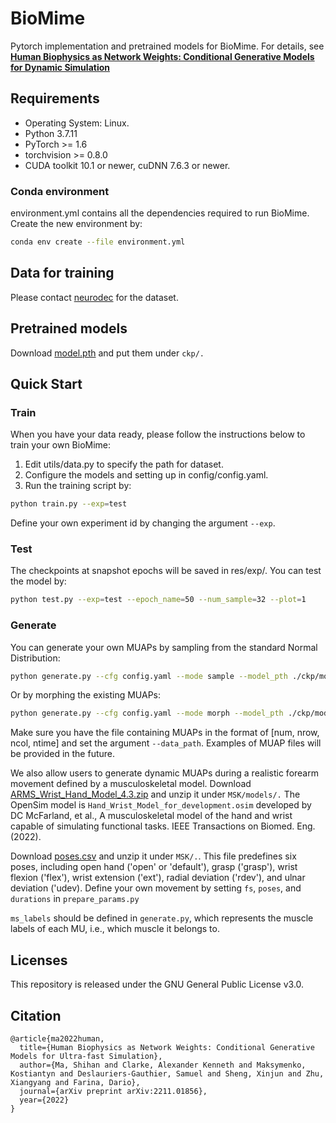# BioMime
Pytorch implementation and pretrained models for BioMime. For details, see [**Human Biophysics as Network Weights: Conditional Generative Models for Dynamic Simulation**](https://arxiv.org/abs/2211.01856)


## Requirements
- Operating System: Linux.
- Python 3.7.11
- PyTorch >= 1.6
- torchvision >= 0.8.0
- CUDA toolkit 10.1 or newer, cuDNN 7.6.3 or newer.


### Conda environment
environment.yml contains all the dependencies required to run BioMime. Create the new environment by:

```bash
conda env create --file environment.yml
```


## Data for training
Please contact [neurodec](http://neurodec.ai/) for the dataset.


## Pretrained models
Download [model.pth](https://drive.google.com/drive/folders/17Z2QH5NNaIv9p4iDq8HqytFaYk9Qnv2C?usp=sharing) and put them under `ckp/.`


## Quick Start
### Train
When you have your data ready, please follow the instructions below to train your own BioMime:
1. Edit utils/data.py to specify the path for dataset.
2. Configure the models and setting up in config/config.yaml.
3. Run the training script by:

```bash
python train.py --exp=test
```
Define your own experiment id by changing the argument `--exp`.

### Test
The checkpoints at snapshot epochs will be saved in res/exp/. You can test the model by:

```bash
python test.py --exp=test --epoch_name=50 --num_sample=32 --plot=1
```

### Generate
You can generate your own MUAPs by sampling from the standard Normal Distribution:
```bash
python generate.py --cfg config.yaml --mode sample --model_pth ./ckp/model_linear.pth --res_pth ./res
```
Or by morphing the existing MUAPs:
```bash
python generate.py --cfg config.yaml --mode morph --model_pth ./ckp/model_linear.pth --res_pth ./res
```
Make sure you have the file containing MUAPs in the format of [num, nrow, ncol, ntime] and set the argument `--data_path`. Examples of MUAP files will be provided in the future.

We also allow users to generate dynamic MUAPs during a realistic forearm movement defined by a musculoskeletal model.
Download [ARMS_Wrist_Hand_Model_4.3.zip](https://drive.google.com/drive/folders/17Z2QH5NNaIv9p4iDq8HqytFaYk9Qnv2C?usp=sharing) and unzip it under `MSK/models/.`
The OpenSim model is `Hand_Wrist_Model_for_development.osim` developed by DC McFarland, et al., A musculoskeletal model of the hand and wrist capable of simulating functional tasks. IEEE Transactions on Biomed. Eng. (2022).

Download [poses.csv](https://drive.google.com/drive/folders/17Z2QH5NNaIv9p4iDq8HqytFaYk9Qnv2C?usp=sharing) and unzip it under `MSK/.`. This file predefines six poses, including open hand ('open' or 'default'), grasp ('grasp'), wrist flexion ('flex'), wrist extension ('ext'), radial deviation ('rdev'), and ulnar deviation ('udev). Define your own movement by setting `fs`, `poses`, and `durations` in `prepare_params.py`

`ms_labels` should be defined in `generate.py`, which represents the muscle labels of each MU, i.e., which muscle it belongs to.


## Licenses
This repository is released under the GNU General Public License v3.0.


## Citation
```
@article{ma2022human,
  title={Human Biophysics as Network Weights: Conditional Generative Models for Ultra-fast Simulation},
  author={Ma, Shihan and Clarke, Alexander Kenneth and Maksymenko, Kostiantyn and Deslauriers-Gauthier, Samuel and Sheng, Xinjun and Zhu, Xiangyang and Farina, Dario},
  journal={arXiv preprint arXiv:2211.01856},
  year={2022}
}
```
